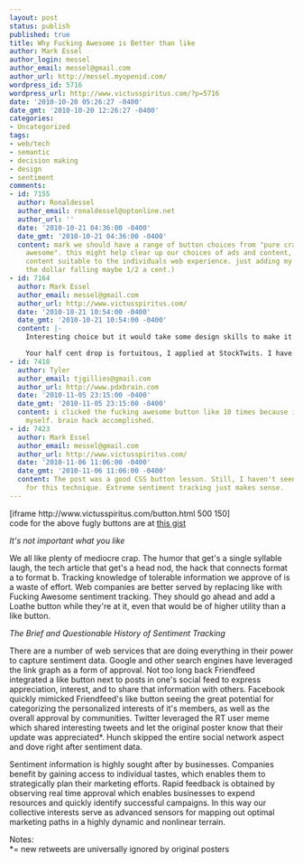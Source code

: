 ```yaml
---
layout: post
status: publish
published: true
title: Why Fucking Awesome is Better than like
author: Mark Essel
author_login: messel
author_email: messel@gmail.com
author_url: http://messel.myopenid.com/
wordpress_id: 5716
wordpress_url: http://www.victusspiritus.com/?p=5716
date: '2010-10-20 05:26:27 -0400'
date_gmt: '2010-10-20 12:26:27 -0400'
categories:
- Uncategorized
tags:
- web/tech
- semantic
- decision making
- design
- sentiment
comments:
- id: 7155
  author: Ronaldessel
  author_email: ronaldessel@optonline.net
  author_url: ''
  date: '2010-10-21 04:36:00 -0400'
  date_gmt: '2010-10-21 04:36:00 -0400'
  content: mark we should have a range of button choices from "pure crap" to "fucking
    awesome". this might help clear up our choices of ads and content, and help guide
    content suitable to the individuals web experience. just adding my 2 cents (with
    the dollar falling maybe 1/2 a cent.)
- id: 7164
  author: Mark Essel
  author_email: messel@gmail.com
  author_url: http://www.victusspiritus.com/
  date: '2010-10-21 10:54:00 -0400'
  date_gmt: '2010-10-21 10:54:00 -0400'
  content: |-
    Interesting choice but it would take some design skills to make it easy as crap to use. Slide bar, 3-5 choices?

    Your half cent drop is fortuitous, I applied at StockTwits. I have no idea if I'm the right Duracell battery unit for them.
- id: 7418
  author: Tyler
  author_email: tjgillies@gmail.com
  author_url: http://www.pdxbrain.com
  date: '2010-11-05 23:15:00 -0400'
  date_gmt: '2010-11-05 23:15:00 -0400'
  content: i clicked the fucking awesome button like 10 times because i couldn't control
    myself. brain hack accomplished.
- id: 7423
  author: Mark Essel
  author_email: messel@gmail.com
  author_url: http://www.victusspiritus.com/
  date: '2010-11-06 11:06:00 -0400'
  date_gmt: '2010-11-06 11:06:00 -0400'
  content: The post was a good CSS button lesson. Still, I haven't seen broad adoption
    for this technique. Extreme sentiment tracking just makes sense.
---
```

<p>[iframe http://www.victusspiritus.com/button.html 500 150]<br />
code for the above fugly buttons are at <a href="http://gist.github.com/636281">this gist</a></p>
<p><i>It's not important what you like</i></p>
<p>We all like plenty of mediocre crap. The humor that get's a single syllable laugh, the tech article that get's a head nod, the hack that connects format a to format b. Tracking knowledge of tolerable information we approve of is a waste of effort. Web companies are better served by replacing like with Fucking Awesome sentiment tracking. They should go ahead and add a Loathe button while they're at it, even that would be of higher utility than a like button.</p>
<p><i>The Brief and Questionable History of Sentiment Tracking</i></p>
<p>There are a number of web services that are doing everything in their power to capture sentiment data. Google and other search engines have leveraged the link graph as a form of approval. Not too long back Friendfeed integrated a like button next to posts in one's social feed to express appreciation, interest, and to share that information with others. Facebook quickly mimicked Friendfeed's like button seeing the great potential for categorizing the personalized interests of it's members, as well as the overall approval by communities. Twitter leveraged the RT user meme which shared interesting tweets and let the original poster know that their update was appreciated*. Hunch skipped the entire social network aspect and dove right after sentiment data.</p>
<p>Sentiment information is highly sought after by businesses. Companies benefit by gaining access to individual tastes, which enables them to strategically plan their marketing efforts. Rapid feedback is obtained by observing real time approval which enables businesses to expend resources and quickly identify successful campaigns. In this way our collective interests serve as advanced sensors for mapping out optimal marketing paths in a highly dynamic and nonlinear terrain.</p>
<p>Notes:<br />
*=  new retweets are universally ignored by original posters</p>

